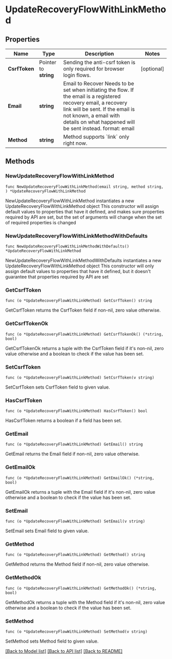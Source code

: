 # UpdateRecoveryFlowWithLinkMethod

## Properties

Name | Type | Description | Notes
------------ | ------------- | ------------- | -------------
**CsrfToken** | Pointer to **string** | Sending the anti-csrf token is only required for browser login flows. | [optional] 
**Email** | **string** | Email to Recover  Needs to be set when initiating the flow. If the email is a registered recovery email, a recovery link will be sent. If the email is not known, a email with details on what happened will be sent instead.  format: email | 
**Method** | **string** | Method supports &#x60;link&#x60; only right now. | 

## Methods

### NewUpdateRecoveryFlowWithLinkMethod

`func NewUpdateRecoveryFlowWithLinkMethod(email string, method string, ) *UpdateRecoveryFlowWithLinkMethod`

NewUpdateRecoveryFlowWithLinkMethod instantiates a new UpdateRecoveryFlowWithLinkMethod object
This constructor will assign default values to properties that have it defined,
and makes sure properties required by API are set, but the set of arguments
will change when the set of required properties is changed

### NewUpdateRecoveryFlowWithLinkMethodWithDefaults

`func NewUpdateRecoveryFlowWithLinkMethodWithDefaults() *UpdateRecoveryFlowWithLinkMethod`

NewUpdateRecoveryFlowWithLinkMethodWithDefaults instantiates a new UpdateRecoveryFlowWithLinkMethod object
This constructor will only assign default values to properties that have it defined,
but it doesn't guarantee that properties required by API are set

### GetCsrfToken

`func (o *UpdateRecoveryFlowWithLinkMethod) GetCsrfToken() string`

GetCsrfToken returns the CsrfToken field if non-nil, zero value otherwise.

### GetCsrfTokenOk

`func (o *UpdateRecoveryFlowWithLinkMethod) GetCsrfTokenOk() (*string, bool)`

GetCsrfTokenOk returns a tuple with the CsrfToken field if it's non-nil, zero value otherwise
and a boolean to check if the value has been set.

### SetCsrfToken

`func (o *UpdateRecoveryFlowWithLinkMethod) SetCsrfToken(v string)`

SetCsrfToken sets CsrfToken field to given value.

### HasCsrfToken

`func (o *UpdateRecoveryFlowWithLinkMethod) HasCsrfToken() bool`

HasCsrfToken returns a boolean if a field has been set.

### GetEmail

`func (o *UpdateRecoveryFlowWithLinkMethod) GetEmail() string`

GetEmail returns the Email field if non-nil, zero value otherwise.

### GetEmailOk

`func (o *UpdateRecoveryFlowWithLinkMethod) GetEmailOk() (*string, bool)`

GetEmailOk returns a tuple with the Email field if it's non-nil, zero value otherwise
and a boolean to check if the value has been set.

### SetEmail

`func (o *UpdateRecoveryFlowWithLinkMethod) SetEmail(v string)`

SetEmail sets Email field to given value.


### GetMethod

`func (o *UpdateRecoveryFlowWithLinkMethod) GetMethod() string`

GetMethod returns the Method field if non-nil, zero value otherwise.

### GetMethodOk

`func (o *UpdateRecoveryFlowWithLinkMethod) GetMethodOk() (*string, bool)`

GetMethodOk returns a tuple with the Method field if it's non-nil, zero value otherwise
and a boolean to check if the value has been set.

### SetMethod

`func (o *UpdateRecoveryFlowWithLinkMethod) SetMethod(v string)`

SetMethod sets Method field to given value.



[[Back to Model list]](../README.md#documentation-for-models) [[Back to API list]](../README.md#documentation-for-api-endpoints) [[Back to README]](../README.md)


